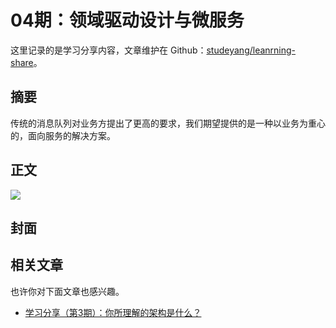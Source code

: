 # 04期：领域驱动设计与微服务

这里记录的是学习分享内容，文章维护在 Github：[studeyang/leanrning-share](https://github.com/studeyang/learning-share)。

## 摘要

传统的消息队列对业务方提出了更高的要求，我们期望提供的是一种以业务为重心的，面向服务的解决方案。

## 正文



![](https://technotes.oss-cn-shenzhen.aliyuncs.com/2023/202303052135542.gif)

## 封面



## 相关文章

也许你对下面文章也感兴趣。

- [学习分享（第3期）：你所理解的架构是什么？](https://mp.weixin.qq.com/s/ao9-DW3tXw25AW6D96m5LQ)

